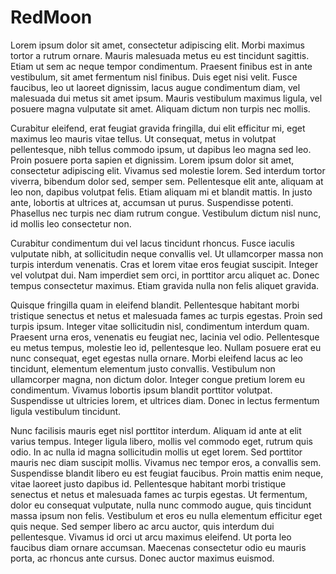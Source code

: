 # RedMoon



Lorem ipsum dolor sit amet, consectetur adipiscing elit. Morbi maximus tortor a rutrum ornare. Mauris malesuada metus eu est tincidunt sagittis. Etiam ut sem ac neque tempor condimentum. Praesent finibus est in ante vestibulum, sit amet fermentum nisl finibus. Duis eget nisi velit. Fusce faucibus, leo ut laoreet dignissim, lacus augue condimentum diam, vel malesuada dui metus sit amet ipsum. Mauris vestibulum maximus ligula, vel posuere magna vulputate sit amet. Aliquam dictum non turpis nec mollis.

Curabitur eleifend, erat feugiat gravida fringilla, dui elit efficitur mi, eget maximus leo mauris vitae tellus. Ut consequat, metus in volutpat pellentesque, nibh tellus commodo ipsum, ut dapibus leo magna sed leo. Proin posuere porta sapien et dignissim. Lorem ipsum dolor sit amet, consectetur adipiscing elit. Vivamus sed molestie lorem. Sed interdum tortor viverra, bibendum dolor sed, semper sem. Pellentesque elit ante, aliquam at leo non, dapibus volutpat felis. Etiam aliquam mi et blandit mattis. In justo ante, lobortis at ultrices at, accumsan ut purus. Suspendisse potenti. Phasellus nec turpis nec diam rutrum congue. Vestibulum dictum nisl nunc, id mollis leo consectetur non.

Curabitur condimentum dui vel lacus tincidunt rhoncus. Fusce iaculis vulputate nibh, at sollicitudin neque convallis vel. Ut ullamcorper massa non turpis interdum venenatis. Cras et lorem vitae eros feugiat suscipit. Integer vel volutpat dui. Nam imperdiet sem orci, in porttitor arcu aliquet ac. Donec tempus consectetur maximus. Etiam gravida nulla non felis aliquet gravida.

Quisque fringilla quam in eleifend blandit. Pellentesque habitant morbi tristique senectus et netus et malesuada fames ac turpis egestas. Proin sed turpis ipsum. Integer vitae sollicitudin nisl, condimentum interdum quam. Praesent urna eros, venenatis eu feugiat nec, lacinia vel odio. Pellentesque eu metus tempus, molestie leo id, pellentesque leo. Nullam posuere erat eu nunc consequat, eget egestas nulla ornare. Morbi eleifend lacus ac leo tincidunt, elementum elementum justo convallis. Vestibulum non ullamcorper magna, non dictum dolor. Integer congue pretium lorem eu condimentum. Vivamus lobortis ipsum blandit porttitor volutpat. Suspendisse ut ultricies lorem, et ultrices diam. Donec in lectus fermentum ligula vestibulum tincidunt.

Nunc facilisis mauris eget nisl porttitor interdum. Aliquam id ante at elit varius tempus. Integer ligula libero, mollis vel commodo eget, rutrum quis odio. In ac nulla id magna sollicitudin mollis ut eget lorem. Sed porttitor mauris nec diam suscipit mollis. Vivamus nec tempor eros, a convallis sem. Suspendisse blandit libero eu est feugiat faucibus. Proin mattis enim neque, vitae laoreet justo dapibus id. Pellentesque habitant morbi tristique senectus et netus et malesuada fames ac turpis egestas. Ut fermentum, dolor eu consequat vulputate, nulla nunc commodo augue, quis tincidunt massa ipsum non felis. Vestibulum et eros eu nulla elementum efficitur eget quis neque. Sed semper libero ac arcu auctor, quis interdum dui pellentesque. Vivamus id orci ut arcu maximus eleifend. Ut porta leo faucibus diam ornare accumsan. Maecenas consectetur odio eu mauris porta, ac rhoncus ante cursus. Donec auctor maximus euismod.
